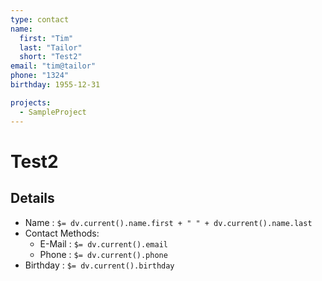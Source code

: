 ```yaml
---
type: contact
name:
  first: "Tim"
  last: "Tailor"
  short: "Test2"
email: "tim@tailor"
phone: "1324"
birthday: 1955-12-31

projects:
  - SampleProject
---
```

# Test2


## Details

- Name : `$= dv.current().name.first + " " + dv.current().name.last`
- Contact Methods:
	- E-Mail : `$= dv.current().email`
	- Phone : `$= dv.current().phone`
- Birthday : `$= dv.current().birthday`

